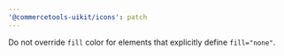 ```yaml
---
'@commercetools-uikit/icons': patch
---
```


Do not override `fill` color for elements that explicitly define `fill="none"`.

